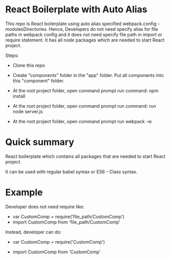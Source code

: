 # React Boilerplate with Auto Alias #

This repo is React boilerplate using auto alias specified webpack.config - modulesDirectories.
Hence, Developers do not need specify alias for file paths in webpack config and it does not need specify file path in import or require statement.
It has all node packages which are needed to start React project.

Steps:

* Clone this repo

* Create "components" folder in the "app" folder. Put all components into this "component" folder.

* At the root project folder, open command prompt run command: npm install

* At the root project folder, open command prompt run command: run node server.js 

* At the root project folder, open command prompt run webpack -w 

# Quick summary #
React boilerplate which contains all packages that are needed to start React project.

It can be used with regular babel syntax or ES6 - Class syntax.

# Example #
Developer does not need require like:

* var CustomComp = require('file_path/CustomComp') 
* import CustomComp from 'file_path/CustomComp'

Instead, developer can do:

* var CustomComp = require('CustomComp')

* import CustomComp from 'CustomComp'
